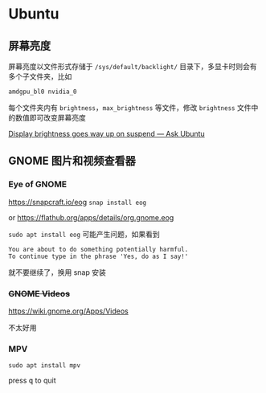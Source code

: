 # Ubuntu

## 屏幕亮度

屏幕亮度以文件形式存储于 `/sys/default/backlight/` 目录下，多显卡时则会有多个子文件夹，比如

```
amdgpu_bl0 nvidia_0
```

每个文件夹内有 `brightness`，`max_brightness` 等文件，修改 `brightness` 文件中的数值即可改变屏幕亮度

[Display brightness goes way up on suspend — Ask Ubuntu](https://askubuntu.com/a/1313453/1577456)

## GNOME 图片和视频查看器

### Eye of GNOME

https://snapcraft.io/eog `snap install eog`

or https://flathub.org/apps/details/org.gnome.eog

`sudo apt install eog` 可能产生问题，如果看到

```
You are about to do something potentially harmful.
To continue type in the phrase 'Yes, do as I say!'
```

就不要继续了，换用 snap 安装

### ~~GNOME Videos~~

https://wiki.gnome.org/Apps/Videos

不太好用

### **MPV**

`sudo apt install mpv`

press <kbd>q</kbd> to quit
